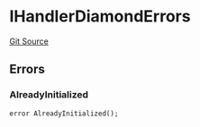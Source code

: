 # IHandlerDiamondErrors
[Git Source](https://github.com/thrackle-io/tron/blob/af28404fa455abf3b77fe8e040ff86d48b926353/src/common/IErrors.sol)


## Errors
### AlreadyInitialized

```solidity
error AlreadyInitialized();
```

